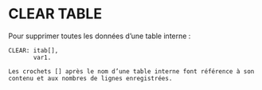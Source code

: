 # CLEAR TABLE

Pour supprimer toutes les données d’une table interne :

```abap
CLEAR: itab[],
       var1.
```

    Les crochets [] après le nom d’une table interne font référence à son contenu et aux nombres de lignes enregistrées.
